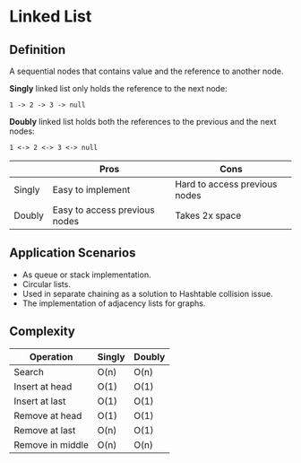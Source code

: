 # Linked List

## Definition

A sequential nodes that contains value and the reference to another node.

**Singly** linked list only holds the reference to the next node:

`1 -> 2 -> 3 -> null`

**Doubly** linked list holds both the references to the previous and the next nodes:

`1 <-> 2 <-> 3 <-> null`

|        | Pros                          | Cons                          |
| ------ | ----------------------------- | ----------------------------- |
| Singly | Easy to implement             | Hard to access previous nodes |
| Doubly | Easy to access previous nodes | Takes 2x space                |

## Application Scenarios

- As queue or stack implementation.
- Circular lists.
- Used in separate chaining as a solution to Hashtable collision issue.
- The implementation of adjacency lists for graphs.

## Complexity

| Operation        | Singly | Doubly |
| ---------------- | ------ | ------ |
| Search           | O(n)   | O(n)   |
| Insert at head   | O(1)   | O(1)   |
| Insert at last   | O(1)   | O(1)   |
| Remove at head   | O(1)   | O(1)   |
| Remove at last   | O(n)   | O(1)   |
| Remove in middle | O(n)   | O(n)   |
